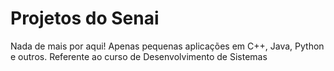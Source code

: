 # Projetos do Senai

Nada de mais por aqui! Apenas pequenas aplicações em C++, Java, Python e outros. Referente ao curso de Desenvolvimento de Sistemas


